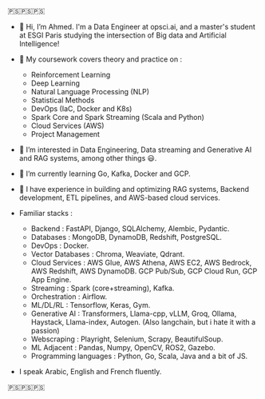 🇵🇸🇵🇸🇵🇸
- 👋 Hi, I’m Ahmed. I'm a Data Engineer at opsci.ai, and a master's student at ESGI Paris studying the intersection of Big data and Artificial Intelligence!
- 🤖 My coursework covers theory and practice on :
    - Reinforcement Learning
    - Deep Learning
    - Natural Language Processing (NLP)
    - Statistical Methods
    - DevOps (IaC, Docker and K8s)
    - Spark Core and Spark Streaming (Scala and Python)
    - Cloud Services (AWS)
    - Project Management
  
- 👀 I’m interested in Data Engineering, Data streaming and Generative AI and RAG systems, among other things 😃.
- 🌱 I’m currently learning Go, Kafka, Docker and GCP.
- 🔬 I have experience in building and optimizing RAG systems, Backend development, ETL pipelines, and AWS-based cloud services.

- Familiar stacks :
    - Backend : FastAPI, Django, SQLAlchemy, Alembic, Pydantic.
    - Databases : MongoDB, DynamoDB, Redshift, PostgreSQL.
    - DevOps : Docker.
    - Vector Databases : Chroma, Weaviate, Qdrant.
    - Cloud Services : AWS Glue, AWS Athena, AWS EC2, AWS Bedrock, AWS Redshift, AWS DynamoDB. GCP Pub/Sub, GCP Cloud Run, GCP App Engine.
    - Streaming : Spark (core+streaming), Kafka.
    - Orchestration : Airflow.
    - ML/DL/RL : Tensorflow, Keras, Gym.
    - Generative AI : Transformers, Llama-cpp, vLLM, Groq, Ollama, Haystack, Llama-index, Autogen. (Also langchain, but i hate it with a passion)
    - Webscraping : Playright, Selenium, Scrapy, BeautifulSoup.
    - ML Adjacent : Pandas, Numpy, OpenCV, ROS2, Gazebo.
    - Programming languages : Python, Go, Scala, Java and a bit of JS.
      
- I speak Arabic, English and French fluently.

  
🇵🇸🇵🇸🇵🇸
